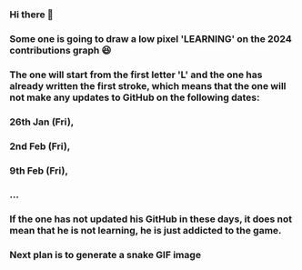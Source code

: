 ### Hi there 👋
### Some one is going to draw a low pixel 'LEARNING' on the 2024 contributions graph 😆
### The one will start from the first letter 'L' and the one has already written the first stroke, which means that the one will not make any updates to GitHub on the following dates: 
### 26th Jan (Fri), 
### 2nd Feb (Fri),
### 9th Feb (Fri),
### ...
### If the one has not updated his GitHub in these days, it does not mean that he is not learning, he is just addicted to the game.
### Next plan is to generate a snake GIF image

<!--
**ZsyRock/ZsyRock** is a ✨ _special_ ✨ repository because its `README.md` (this file) appears on your GitHub profile.

Here are some ideas to get you started:

- 🔭 I’m currently working on ...
- 🌱 I’m currently learning ...
- 👯 I’m looking to collaborate on ...
- 🤔 I’m looking for help with ...
- 💬 Ask me about ...
- 📫 How to reach me: ...
- 😄 Pronouns: ...
- ⚡ Fun fact: ...
-->
